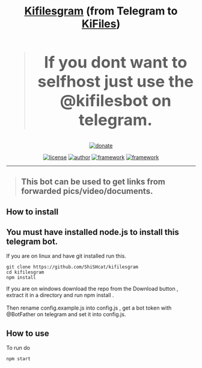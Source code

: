 <h1 align="center">
  <a href="https://github.com/discordgram/DiscordForTelegram">Kifilesgram</a> (from Telegram to <a href="http://kifiles.gq">KiFiles</a>)
  
 > ## If you dont want to selfhost just use the @kifilesbot on telegram.
</h1>
<p align="center">
<a href="https://www.patreon.com/shishcat"><img alt="donate" src="https://c5.patreon.com/external/logo/become_a_patron_button@2x.png"/></a>
</p>
<p align="center">
<a href="https://img.shields.io/github/license/ShiSHcat/kifilesgram"><img alt="license" src="https://img.shields.io/github/license/ShiSHcat/kifilesgram"/></a>
<a href="https://shishcat.ga"><img alt="author" src="https://img.shields.io/badge/author-ShiSHcat8214-red"/></a>
<a href="https://telegraf.js.org"><img alt="framework" src="https://img.shields.io/badge/framework--telegram-Telegraf-yellow"/></a>
<a href="https://telegraf.js.org"><img alt="framework" src="https://img.shields.io/badge/framework--telegram-Telegraf-yellow"/></a>
</p>
<hr>


> ## This bot can be used to get links from forwarded pics/video/documents.
## How to install
## You must have installed node.js to install this telegram bot.
If you are on linux and have git installed run this.
```
git clone https://github.com/ShiSHcat/kifilesgram
cd kifilesgram
npm install
```
If you are on windows download the repo from the Download button , extract it in a directory and run npm install .
<br><br>
Then rename config.example.js into config.js , get a bot token with @BotFather on telegram and set it into config.js.

## How to use
To run do 
```
npm start
```
